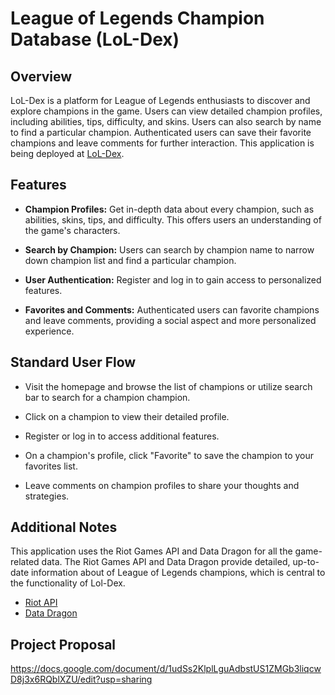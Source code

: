 # League of Legends Champion Database (LoL-Dex)

## Overview

LoL-Dex is a platform for League of Legends enthusiasts to discover and explore champions in the game. Users can view detailed champion profiles, including abilities, tips, difficulty, and skins. Users can also search by name to find a particular champion. Authenticated users can save their favorite champions and leave comments for further interaction. This application is being deployed at [LoL-Dex](https://lol-dex.onrender.com/).

## Features

- **Champion Profiles:** Get in-depth data about every champion, such as abilities, skins, tips, and difficulty. This offers users an understanding of the game's characters.

- **Search by Champion:** Users can search by champion name to narrow down champion list and find a particular champion.

- **User Authentication:** Register and log in to gain access to personalized features.

- **Favorites and Comments:** Authenticated users can favorite champions and leave comments, providing a social aspect and more personalized experience.

## Standard User Flow

- Visit the homepage and browse the list of champions or utilize search bar to search for a champion champion.

- Click on a champion to view their detailed profile.

- Register or log in to access additional features.

- On a champion's profile, click "Favorite" to save the champion to your favorites list.

- Leave comments on champion profiles to share your thoughts and strategies.

## Additional Notes

This application uses the Riot Games API and Data Dragon for all the game-related data. The Riot Games API and Data Dragon provide detailed, up-to-date information about of League of Legends champions, which is central to the functionality of Lol-Dex.

- [Riot API](https://developer.riotgames.com/)
- [Data Dragon](https://riot-api-libraries.readthedocs.io/en/latest/ddragon.html)

## Project Proposal

https://docs.google.com/document/d/1udSs2KlplLguAdbstUS1ZMGb3liqcwD8j3x6RQblXZU/edit?usp=sharing
